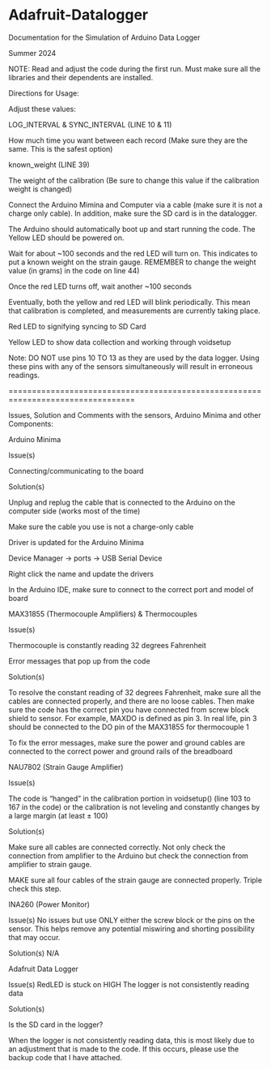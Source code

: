 # Adafruit-Datalogger

Documentation for the Simulation of Arduino Data Logger 

Summer 2024 

NOTE: Read and adjust the code during the first run. Must make sure all the libraries and their dependents are installed.  

 
Directions for Usage:  

Adjust these values: 

LOG_INTERVAL & SYNC_INTERVAL (LINE 10 & 11) 

How much time you want between each record (Make sure they are the same. This is the safest option) 

known_weight (LINE 39) 

The weight of the calibration (Be sure to change this value if the calibration weight is changed) 

Connect the Arduino Mimina and Computer via a cable (make sure it is not a charge only cable). In addition, make sure the SD card is in the datalogger.  

The Arduino should automatically boot up and start running the code. The Yellow LED should be powered on.  

Wait for about ~100 seconds and the red LED will turn on. This indicates to put a known weight on the strain gauge. REMEMBER to change the weight value (in grams) in the code on line 44) 

Once the red LED turns off, wait another ~100 seconds  

Eventually, both the yellow and red LED will blink periodically. This mean that calibration is completed, and measurements are currently taking place.  
  

Red LED to signifying syncing to SD Card  

Yellow LED to show data collection and working through voidsetup  

Note: DO NOT use pins 10 TO 13 as they are used by the data logger. Using these pins with any of the sensors simultaneously will result in erroneous readings.  


 =================================================================================

Issues, Solution and Comments with the sensors, Arduino Minima and other Components:  


Arduino Minima 

Issue(s) 

Connecting/communicating to the board  


Solution(s) 

Unplug and replug the cable that is connected to the Arduino on the computer side (works most of the time)  

Make sure the cable you use is not a charge-only cable  

Driver is updated for the Arduino Minima 

Device Manager → ports → USB Serial Device 

Right click the name and update the drivers  

In the Arduino IDE, make sure to connect to the correct port and model of board  

 
MAX31855 (Thermocouple Amplifiers) & Thermocouples 

Issue(s) 

Thermocouple is constantly reading 32 degrees Fahrenheit  

Error messages that pop up from the code  

Solution(s) 

To resolve the constant reading of 32 degrees Fahrenheit, make sure all the cables are connected properly, and there are no loose cables. Then make sure the code has the correct pin you have connected from screw block shield to sensor. For example, MAXDO is defined as pin 3. In real life, pin 3 should be connected to the DO pin of the MAX31855 for thermocouple 1 

To fix the error messages, make sure the power and ground cables are connected to the correct power and ground rails of the breadboard  

 
NAU7802 (Strain Gauge Amplifier)  

Issue(s) 

The code is “hanged” in the calibration portion in voidsetup() (line 103 to 167 in the code) or the calibration is not leveling and constantly changes by a large margin (at least ± 100)  

Solution(s) 

Make sure all cables are connected correctly. Not only check the connection from amplifier to the Arduino but check the connection from amplifier to strain gauge. 	 

MAKE sure all four cables of the strain gauge are connected properly. Triple check this step.    


INA260 (Power Monitor) 

Issue(s) 
No issues but use ONLY either the screw block or the pins on the sensor. This helps remove any potential miswiring and shorting possibility that may occur.  

Solution(s) 
N/A  


Adafruit Data Logger  

Issue(s) 
RedLED is stuck on HIGH 
The logger is not consistently reading data 

Solution(s) 

Is the SD card in the logger?  

When the logger is not consistently reading data, this is most likely due to an adjustment that is made to the code. If this occurs, please use the backup code that I have attached.  

